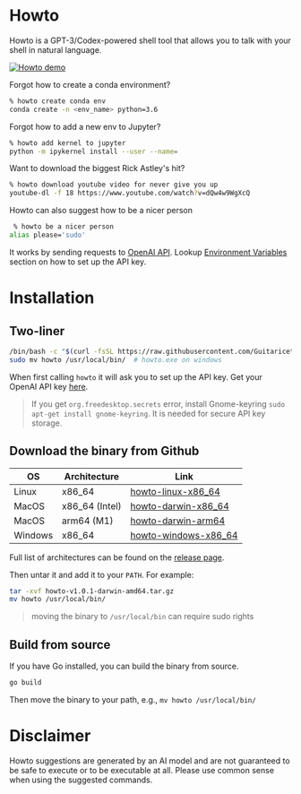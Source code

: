 # Howto
Howto is a GPT-3/Codex-powered shell tool that allows you to talk with your shell in natural language.


[![Howto demo](https://user-images.githubusercontent.com/2821124/197363019-b038d31e-fde0-45a5-b347-3e87e0c260a6.gif)](https://youtu.be/VwP9eZdTrGY)

Forgot how to create a conda environment?
```bash
% howto create conda env
conda create -n <env_name> python=3.6
```

Forgot how to add a new env to Jupyter?
```bash
% howto add kernel to jupyter
python -m ipykernel install --user --name=
```

Want to download the biggest Rick Astley's hit?
```bash
% howto download youtube video for never give you up
youtube-dl -f 18 https://www.youtube.com/watch?v=dQw4w9WgXcQ
```

Howto can also suggest how to be a nicer person
```bash
 % howto be a nicer person
alias please='sudo'
```

It works by sending requests to [OpenAI API](http://openai.com/api/). Lookup [Environment Variables](https://github.com/Guitaricet/howto#environment-variables) section on how to set up the API key.

# Installation

## Two-liner

```bash
/bin/bash -c "$(curl -fsSL https://raw.githubusercontent.com/Guitaricet/howto/main/scripts/get_latest.sh)"
sudo mv howto /usr/local/bin/  # howto.exe on windows
```

When first calling `howto` it will ask you to set up the API key. Get your OpenAI API key [here](https://beta.openai.com/docs/quickstart/add-your-api-key).

> If you get `org.freedesktop.secrets` error, install Gnome-keyring `sudo apt-get install gnome-keyring`. It is needed for secure API key storage.

## Download the binary from Github

| OS | Architecture | Link |
| --- | --- | --- |
| Linux | x86_64 | [howto-linux-x86_64](https://github.com/Guitaricet/howto/releases/download/v2.0.0/howto-v2.0.0-linux-386.tar.gz) |
| MacOS | x86_64 (Intel) | [howto-darwin-x86_64](https://github.com/Guitaricet/howto/releases/download/v2.0.0/howto-v2.0.0-darwin-amd64.tar.gz) |
| MacOS | arm64 (M1) | [howto-darwin-arm64](https://github.com/Guitaricet/howto/releases/download/v2.0.0/howto-v2.0.0-darwin-arm64.tar.gz) |
| Windows | x86_64 | [howto-windows-x86_64](https://github.com/Guitaricet/howto/releases/download/v2.0.0/howto-v2.0.0-windows-amd64.zip) |

Full list of architectures can be found on the [release page](https://github.com/Guitaricet/howto/releases/latest).

Then untar it and add it to your `PATH`. For example:
```bash
tar -xvf howto-v1.0.1-darwin-amd64.tar.gz
mv howto /usr/local/bin/
```

> moving the binary to `/usr/local/bin` can require sudo rights

## Build from source

If you have Go installed, you can build the binary from source.

```bash
go build
```

Then move the binary to your path, e.g., `mv howto /usr/local/bin/`

# Disclaimer

Howto suggestions are generated by an AI model and are not guaranteed to be safe to execute or to be executable at all. Please use common sense when using the suggested commands.
